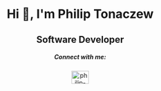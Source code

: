 <h1 align="center">Hi 👋, I'm Philip Tonaczew</h1>
<h2 align="center">Software Developer</h2>

<h5 align="center">Connect with me:</h5>
<p align="center">
<a href="https://linkedin.com/in/philip-tonaczew-822321160/" target="blank"><img align="center" src="https://raw.githubusercontent.com/rahuldkjain/github-profile-readme-generator/master/src/images/icons/Social/linked-in-alt.svg" alt="philip-tonaczew-822321160/" height="30" width="40" /></a>
</p>

